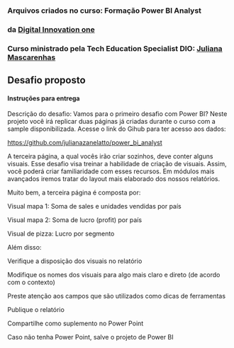 ### Arquivos criados no curso: Formação Power BI Analyst
### da [Digital Innovation one](https://www.dio.me)
### Curso ministrado pela Tech Education Specialist DIO: [Juliana Mascarenhas](https://github.com/julianazanelatto/power_bi_analyst)

## Desafio proposto

#### Instruções para entrega

Descrição do desafio: Vamos para o primeiro desafio com Power BI? Neste projeto você irá replicar duas páginas já criadas durante o curso com a sample disponibilizada. Acesse o link do Gihub para ter acesso aos dados: 

https://github.com/julianazanelatto/power_bi_analyst 

A terceira página, a qual vocês irão criar sozinhos, deve conter alguns visuais. Esse desafio visa treinar a habilidade de criação de visuais. Assim, você poderá criar familiaridade com esses recursos. Em módulos mais avançados iremos tratar do layout mais elaborado dos nossos relatórios.  

Muito bem, a terceira página é composta por: 

Visual mapa 1: Soma de sales e unidades vendidas por país 

Visual mapa 2: Soma de lucro (profit) por país 

Visual de pizza: Lucro por segmento 

 

Além disso: 

Verifique a disposição dos visuais no relatório 

Modifique os nomes dos visuais para algo mais claro e direto (de acordo com o contexto) 

Preste atenção aos campos que são utilizados como dicas de ferramentas  

Publique o relatório 

Compartilhe como suplemento no Power Point 

Caso não tenha Power Point, salve o projeto de Power BI
